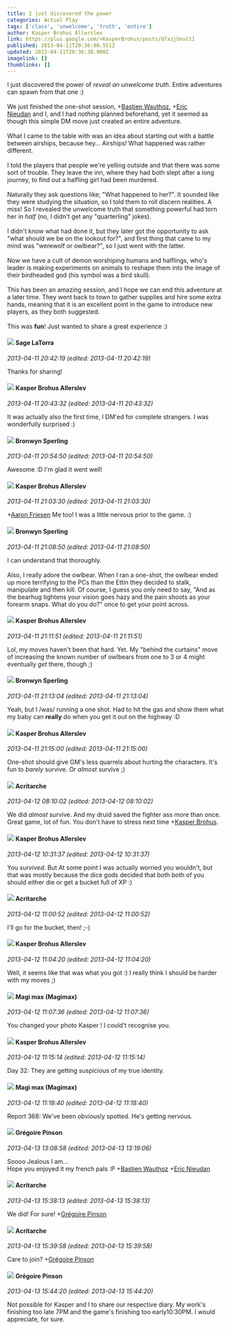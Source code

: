 ```yaml
---
title: I just discovered the power
categories: Actual Play
tags: ['class', 'unwelcome', 'truth', 'entire']
author: Kasper Brohus Allerslev
link: https://plus.google.com/+KasperBrohus/posts/U7xzjUxsCt1
published: 2013-04-11T20:36:00.551Z
updated: 2013-04-11T20:36:38.000Z
imagelink: []
thumblinks: []
---
```


I just discovered the power of <i>reveal an unwelcome truth</i>. Entire adventures can spawn from that one :)<br /><br />We just finished the one-shot session, <span class="proflinkWrapper"><span class="proflinkPrefix">+</span><a class="proflink" href="https://plus.google.com/110514403260264899558" oid="110514403260264899558">Bastien Wauthoz</a></span>, <span class="proflinkWrapper"><span class="proflinkPrefix">+</span><a class="proflink" href="https://plus.google.com/112928858730524882505" oid="112928858730524882505">Eric Nieudan</a></span> and I, and I had <i>nothing</i> planned beforehand, yet it seemed as though this simple DM move just created an entire adventure.<br /><br />What I came to the table with was an idea about starting out with a battle between airships, because hey... Airships! What happened was rather different.<br /><br />I told the players that people we&#39;re yelling outside and that there was some sort of trouble. They leave the inn, where they had both slept after a long journey, to find out a halfling girl had been murdered.<br /><br />Naturally they ask questions like; &quot;What happened to her?&quot;. It sounded like they were studying the situation, so I told them to roll discern realities. A miss! So I revealed the unwelcome truth that something powerful had torn her in <i>half</i> (no, I didn&#39;t get any &quot;quarterling&quot; jokes).<br /><br />I didn&#39;t know what had done it, but they later got the opportunity to ask &quot;what should we be on the lookout for?&quot;, and first thing that came to my mind was &quot;werewolf or owlbear?&quot;, so I just went with the latter.<br /><br />Now we have a cult of demon worshiping humans and halflings, who&#39;s leader is making experiments on animals to reshape them into the image of their birdheaded god (his symbol was a bird skull).<br /><br />This has been an amazing session, and I hope we can end this adventure at a later time. They went back to town to gather supplies and hire some extra hands, meaning that it is an excellent point in the game to introduce new players, as they both suggested.<br /><br />This was <b>fun</b>! Just wanted to share a great experience :)
<div id='comment z12xddrj1yy4zv4h204ccboiarzdtj14dhs'>
  <h4><img src='{{site.baseurl}}//images/avatars/117415966179711277938_photo.jpg'> Sage LaTorra</h4>
      <p><cite>2013-04-11 20:42:19 (edited: 2013-04-11 20:42:19)</cite></p>
        <p>Thanks for sharing!</p>
</div>
        

<div id='comment z12xddrj1yy4zv4h204ccboiarzdtj14dhs'>
  <h4><img src='{{site.baseurl}}//images/avatars/110937611143261107555_photo.jpg'> Kasper Brohus Allerslev</h4>
      <p><cite>2013-04-11 20:43:32 (edited: 2013-04-11 20:43:32)</cite></p>
        <p>It was actually also the first time, I DM&#39;ed for complete strangers. I was wonderfully surprised :)</p>
</div>
        

<div id='comment z12xddrj1yy4zv4h204ccboiarzdtj14dhs'>
  <h4><img src='{{site.baseurl}}//images/avatars/116014356362508115157_photo.jpg'> Bronwyn Sperling</h4>
      <p><cite>2013-04-11 20:54:50 (edited: 2013-04-11 20:54:50)</cite></p>
        <p>Awesome :D I&#39;m glad it went well!</p>
</div>
        

<div id='comment z12xddrj1yy4zv4h204ccboiarzdtj14dhs'>
  <h4><img src='{{site.baseurl}}//images/avatars/110937611143261107555_photo.jpg'> Kasper Brohus Allerslev</h4>
      <p><cite>2013-04-11 21:03:30 (edited: 2013-04-11 21:03:30)</cite></p>
        <p><span class="proflinkWrapper"><span class="proflinkPrefix">+</span><a class="proflink" href="https://plus.google.com/116014356362508115157" oid="116014356362508115157">Aaron Friesen</a></span> Me too! I was a little nervous prior to the game. :)</p>
</div>
        

<div id='comment z12xddrj1yy4zv4h204ccboiarzdtj14dhs'>
  <h4><img src='{{site.baseurl}}//images/avatars/116014356362508115157_photo.jpg'> Bronwyn Sperling</h4>
      <p><cite>2013-04-11 21:08:50 (edited: 2013-04-11 21:08:50)</cite></p>
        <p>I can understand that thoroughly. <br /><br />Also, I really adore the owlbear. When I ran a one-shot, the owlbear ended up more terrifying to the PCs than the Ettin they decided to stalk, manipulate and then kill. Of course, I guess you only need to say, &quot;And as the bearhug tightens your vision goes hazy and the pain shoots as your forearm snaps. What do you do?&quot; once to get your point across.</p>
</div>
        

<div id='comment z12xddrj1yy4zv4h204ccboiarzdtj14dhs'>
  <h4><img src='{{site.baseurl}}//images/avatars/110937611143261107555_photo.jpg'> Kasper Brohus Allerslev</h4>
      <p><cite>2013-04-11 21:11:51 (edited: 2013-04-11 21:11:51)</cite></p>
        <p>Lol, my moves haven&#39;t been that hard. Yet. My &quot;behind the curtains&quot; move of increasing the known number of owlbears from one to 3 or 4 might eventually <i>get</i> there, though ;)</p>
</div>
        

<div id='comment z12xddrj1yy4zv4h204ccboiarzdtj14dhs'>
  <h4><img src='{{site.baseurl}}//images/avatars/116014356362508115157_photo.jpg'> Bronwyn Sperling</h4>
      <p><cite>2013-04-11 21:13:04 (edited: 2013-04-11 21:13:04)</cite></p>
        <p>Yeah, but I /was/ running a one shot. Had to hit the gas and show them what my baby can <b>really</b> do when you get it out on the highway :D</p>
</div>
        

<div id='comment z12xddrj1yy4zv4h204ccboiarzdtj14dhs'>
  <h4><img src='{{site.baseurl}}//images/avatars/110937611143261107555_photo.jpg'> Kasper Brohus Allerslev</h4>
      <p><cite>2013-04-11 21:15:00 (edited: 2013-04-11 21:15:00)</cite></p>
        <p>One-shot should give GM&#39;s less quarrels about hurting the characters. It&#39;s fun to <i>barely</i> survive. Or <i>almost</i> survive ;)</p>
</div>
        

<div id='comment z12xddrj1yy4zv4h204ccboiarzdtj14dhs'>
  <h4><img src='{{site.baseurl}}//images/avatars/110514403260264899558_photo.jpg'> Acritarche</h4>
      <p><cite>2013-04-12 08:10:02 (edited: 2013-04-12 08:10:02)</cite></p>
        <p>We did <i>almost</i> survive. And my druid saved the fighter ass more than once. Great game, lot of fun. You don&#39;t have to stress next time <span class="proflinkWrapper"><span class="proflinkPrefix">+</span><a class="proflink" href="https://plus.google.com/110937611143261107555" oid="110937611143261107555">Kasper Brohus</a></span>.</p>
</div>
        

<div id='comment z12xddrj1yy4zv4h204ccboiarzdtj14dhs'>
  <h4><img src='{{site.baseurl}}//images/avatars/110937611143261107555_photo.jpg'> Kasper Brohus Allerslev</h4>
      <p><cite>2013-04-12 10:31:37 (edited: 2013-04-12 10:31:37)</cite></p>
        <p>You <i>survived</i>. But At some point I was actually worried you wouldn&#39;t, but that was mostly because the dice gods decided that both both of you should either die or get a bucket full of XP :)</p>
</div>
        

<div id='comment z12xddrj1yy4zv4h204ccboiarzdtj14dhs'>
  <h4><img src='{{site.baseurl}}//images/avatars/110514403260264899558_photo.jpg'> Acritarche</h4>
      <p><cite>2013-04-12 11:00:52 (edited: 2013-04-12 11:00:52)</cite></p>
        <p>I&#39;ll go for the bucket, then! ;-)</p>
</div>
        

<div id='comment z12xddrj1yy4zv4h204ccboiarzdtj14dhs'>
  <h4><img src='{{site.baseurl}}//images/avatars/110937611143261107555_photo.jpg'> Kasper Brohus Allerslev</h4>
      <p><cite>2013-04-12 11:04:20 (edited: 2013-04-12 11:04:20)</cite></p>
        <p>Well, it seems like that was what you got :) I really think I should be harder with my moves ;)</p>
</div>
        

<div id='comment z12xddrj1yy4zv4h204ccboiarzdtj14dhs'>
  <h4><img src='{{site.baseurl}}//images/avatars/101186759054914157594_photo.jpg'> Magi max (Magimax)</h4>
      <p><cite>2013-04-12 11:07:36 (edited: 2013-04-12 11:07:36)</cite></p>
        <p>You changed your photo Kasper ! I could&#39;t recognise you.</p>
</div>
        

<div id='comment z12xddrj1yy4zv4h204ccboiarzdtj14dhs'>
  <h4><img src='{{site.baseurl}}//images/avatars/110937611143261107555_photo.jpg'> Kasper Brohus Allerslev</h4>
      <p><cite>2013-04-12 11:15:14 (edited: 2013-04-12 11:15:14)</cite></p>
        <p>Day 32: They are getting suspicious of my true identity.</p>
</div>
        

<div id='comment z12xddrj1yy4zv4h204ccboiarzdtj14dhs'>
  <h4><img src='{{site.baseurl}}//images/avatars/101186759054914157594_photo.jpg'> Magi max (Magimax)</h4>
      <p><cite>2013-04-12 11:18:40 (edited: 2013-04-12 11:18:40)</cite></p>
        <p>Report 368: We&#39;ve been obviously spotted. He&#39;s getting nervous.</p>
</div>
        

<div id='comment z12xddrj1yy4zv4h204ccboiarzdtj14dhs'>
  <h4><img src='{{site.baseurl}}//images/avatars/109632041081387047274_photo.jpg'> Grégoire Pinson</h4>
      <p><cite>2013-04-13 13:08:58 (edited: 2013-04-13 13:19:06)</cite></p>
        <p>Soooo Jealous I am...<br />Hope you enjoyed it my french pals :P <span class="proflinkWrapper"><span class="proflinkPrefix">+</span><a class="proflink" href="https://plus.google.com/110514403260264899558" oid="110514403260264899558">Bastien Wauthoz</a></span> <span class="proflinkWrapper"><span class="proflinkPrefix">+</span><a class="proflink" href="https://plus.google.com/112928858730524882505" oid="112928858730524882505">Eric Nieudan</a></span> </p>
</div>
        

<div id='comment z12xddrj1yy4zv4h204ccboiarzdtj14dhs'>
  <h4><img src='{{site.baseurl}}//images/avatars/110514403260264899558_photo.jpg'> Acritarche</h4>
      <p><cite>2013-04-13 15:38:13 (edited: 2013-04-13 15:38:13)</cite></p>
        <p>We did! For sure! <span class="proflinkWrapper"><span class="proflinkPrefix">+</span><a class="proflink" href="https://plus.google.com/109632041081387047274" oid="109632041081387047274">Grégoire Pinson</a></span></p>
</div>
        

<div id='comment z12xddrj1yy4zv4h204ccboiarzdtj14dhs'>
  <h4><img src='{{site.baseurl}}//images/avatars/110514403260264899558_photo.jpg'> Acritarche</h4>
      <p><cite>2013-04-13 15:39:58 (edited: 2013-04-13 15:39:58)</cite></p>
        <p>Care to join? <span class="proflinkWrapper"><span class="proflinkPrefix">+</span><a class="proflink" href="https://plus.google.com/109632041081387047274" oid="109632041081387047274">Grégoire Pinson</a></span></p>
</div>
        

<div id='comment z12xddrj1yy4zv4h204ccboiarzdtj14dhs'>
  <h4><img src='{{site.baseurl}}//images/avatars/109632041081387047274_photo.jpg'> Grégoire Pinson</h4>
      <p><cite>2013-04-13 15:44:20 (edited: 2013-04-13 15:44:20)</cite></p>
        <p>Not possible for Kasper and I to share our respective diary. My work&#39;s finishing too late 7PM and the game&#39;s finishing too early10:30PM. I would appreciate, for sure.</p>
</div>
        